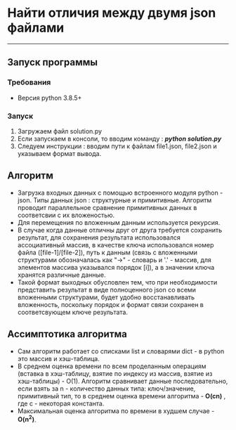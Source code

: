 # Найти отличия между двумя json файлами
___
## Запуск программы
### Требования
* Версия python 3.8.5+
### Запуск
1. Загружаем файл solution.py
2. Если запускаем в консоли, то вводим команду :  ___python solution.py___
3. Следуем инструкции : вводим пути к файлам file1.json, file2.json и указываем формат вывода.

## Алгоритм
* Загрузка входных данных с помощью встроенного модуля python - json. Типы данных json : структурные и примитивные. Алгоритм проводит параллельное сравнение примитивных данных в соответсвии с их вложеностью.
* Для перемещения по вложенным данным используется рекурсия.
* В случае когда данные отличны друг от друга требуется сохранить результат, для сохранения результата использовался ассоциативный массив, в качестве ключа использовался номер файла ([file-1]/[file-2]), путь к данным (связь с вложенными структурами обозначалась как "->" - словарь и '.' - массив, для элементов массива указывался порядок [i]), а в значении ключа хранятся различные данные.
* Такой формат выходных обусловлен тем, что при необходимости представить результат в виде полноценного json со всеми вложенными структурами, будет удобно восстанавливать вложенность, поскольку порядок и формат связи сохранен в соответсвующем ключе результата.

## Ассимптотика алгоритма 
* Сам алгоритм работает со списками list и словарями dict - в python это массив и хэш-таблица. 
* В среднем оценка времени по всем проделанным операциям (вставка в хэш-таблицу, взятие по индексу из массив, взятие из хэш-таблицы) - O(1). Алгоритм сравнивает данные последовательно, если взять за n - количество данных типа: ключ/значение, примитивный тип, то в среднем оценка времени алгоритма - __O(cn)__ , где c - некоторая константа.
* Максимальная оценка алгоритма по времени в худшем случае - __O(n<sup>2</sup>)__.
